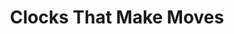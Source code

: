 ---
title: Clocks That Make Moves
slug: clocks-that-make-moves
publish_date: 2022-06-12
tags: []
category:
draft: false
type: note
---